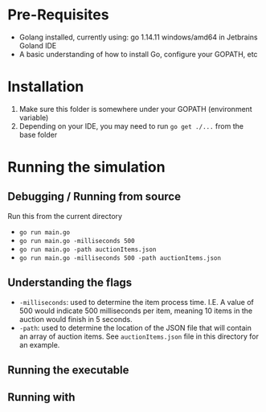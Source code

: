 # Pre-Requisites
- Golang installed, currently using: go 1.14.11 windows/amd64 in Jetbrains Goland IDE
- A basic understanding of how to install Go, configure your GOPATH, etc

# Installation
1. Make sure this folder is somewhere under your GOPATH (environment variable)
2. Depending on your IDE, you may need to run `go get ./...` from the base folder

# Running the simulation
## Debugging / Running from source
Run this from the current directory 
- `go run main.go`
- `go run main.go -milliseconds 500`
- `go run main.go -path auctionItems.json`
- `go run main.go -milliseconds 500 -path auctionItems.json`


## Understanding the flags
- `-milliseconds`: used to determine the item process time. I.E. A value of 500 would indicate 500 milliseconds per item, meaning 10 items in the auction would finish in 5 seconds.
- `-path`: used to determine the location of the JSON file that will contain an array of auction items. See `auctionItems.json` file in this directory for an example.

## Running the executable

## Running with 